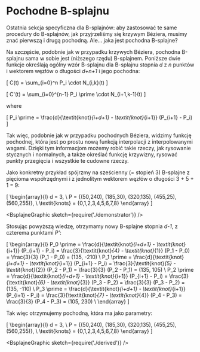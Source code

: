 # Pochodne B-splajnu


Ostatnia sekcja specyficzna dla B-splajnów: aby zastosować te same procedury do B-splajnów, jak przyjrzeliśmy się krzywym Béziera, musimy znać pierwszą i drugą pochodną. Ale... jaka jest pochodna B-splajne?

Na szczęście, podobnie jak w przypadku krzywych Béziera, pochodna B-splajnu sama w sobie jest (niższego rzędu) B-splajnem. Poniższe dwie funkcje określają ogólny wzór B-splajnu dla B-splajnu stopnia <em>d</em> z <em>n</em> punktów i wektorem węzłów o długości <em>d+n+1 </em> i jego pochodna:

\[
  C(t) = \sum_{i=0}^n P_i \cdot N_{i,k}(t)
\]

\[
  C'(t) = \sum_{i=0}^{n-1} P_i \prime \cdot N_{i+1,k-1}(t)
\]

where

\[
  P_i \prime = \frac{d}{\textit{knot}_{i+d+1} - \textit{knot}_{i+1}} (P_{i+1} - P_i)
\]


Tak więc, podobnie jak w przypadku pochodnych Béziera, widzimy funkcję pochodnej, która jest po prostu nową funkcją interpolacji z interpolowanymi wagami. Dzięki tym informacjom możemy robić takie rzeczy, jak rysowanie stycznych i normalnych, a także określać funkcję krzywizny, rysować punkty przegięcia i wszystkie te cudowne rzeczy.

Jako konkretny przykład spójrzmy na sześcienny (= stopień 3) B-splajne z pięcioma współrzędnymi i z jednolitym wektorem węzłów o długości 3 + 5 + 1 = 9:

\[
  \begin{array}{l}
    d = 3, \\
    P = {(50,240), (185,30), (320,135), (455,25), (560,255)}, \\
    \textit{knots} = {0,1,2,3,4,5,6,7,8}
  \end{array}
\]

<BsplajneGraphic sketch={require('./demonstrator')} />

Stosując powyższą wiedzę, otrzymamy nowy B-splajne stopnia <em>d-1</em>, z czterema punktami <em>P'</em>:

\[
  \begin{array}{l}
    P_0 \prime = \frac{d}{\textit{knot}_{i+d+1} - \textit{knot}_{i+1}} (P_{i+1} - P_i)
    = \frac{3}{\textit{knot}_{4} - \textit{knot}_{1}} (P_1 - P_0)
    = \frac{3}{3} (P_1 - P_0)
    = (135, -210) \\
    P_1 \prime = \frac{d}{\textit{knot}_{i+d+1} - \textit{knot}_{i+1}} (P_{i+1} - P_i)
    = \frac{3}{\textit{knot}_{5} - \textit{knot}_{2}} (P_2 - P_1)
    = \frac{3}{3} (P_2 - P_1)
    = (135, 105) \\
    P_2 \prime = \frac{d}{\textit{knot}_{i+d+1} - \textit{knot}_{i+1}} (P_{i+1} - P_i)
    = \frac{3}{\textit{knot}_{6} - \textit{knot}_{3}} (P_3 - P_2)
    = \frac{3}{3} (P_3 - P_2)
    = (135, -110) \\
    P_3 \prime = \frac{d}{\textit{knot}_{i+d+1} - \textit{knot}_{i+1}} (P_{i+1} - P_i)
    = \frac{3}{\textit{knot}_{7} - \textit{knot}_{4}} (P_4 - P_3)
    = \frac{3}{3} (P_4 - P_3)
    = (105, 230) \\
  \end{array}
\]

Tak więc otrzymujemy pochodną, która ma jako parametry:

\[
  \begin{array}{l}
    d = 3, \\
    P = {(50,240), (185,30), (320,135), (455,25), (560,255)}, \\
    \textit{knots} = {0,1,2,3,4,5,6,7,8}
  \end{array}
\]

<BsplajneGraphic sketch={require('./derived')} />
